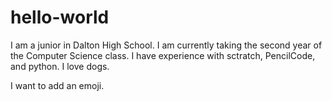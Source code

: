# hello-world
I am a junior in Dalton High School.
I am currently taking the second year of the Computer Science class.
I have experience with sctratch, PencilCode, and python. 
I love dogs. 


I want to add an emoji. 
